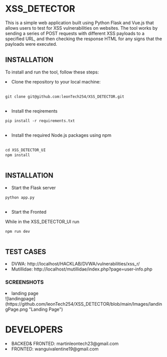 # XSS_DETECTOR

This is a simple web application built using Python Flask and Vue.js that allows users to test for XSS vulnerabilities on websites. The tool works by sending a series of POST requests with different XSS payloads to a specified URL, and then checking the response HTML for any signs that the payloads were executed.

## INSTALLATION

To install and run the tool, follow these steps:

<li>Clone the repository to your local machine:</li>
<pre>
<code>
git clone git@github.com:leonTech254/XSS_DETECTOR.git
</code>
</pre>
<li>Install the reqirements</li>
<pre>
<code>pip install -r requirements.txt
</code>
</pre>
<li>Install the required Node.js packages using npm</li>
<pre>
<code>
cd XSS_DETECTOR_UI
npm install
</code>
</pre>

## INSTALLATION

<li>Start the Flask server</li>
<pre>
<code>python app.py
</code>
</pre>
<li>Start the Fronted</li>
<p>While in the XSS_DETECTOR_UI run</p>
<pre>
<code>npm run dev
</code>
</pre>

## TEST CASES

<li>
    DVWA: http://localhost/HACKLAB/DVWA/vulnerabilities/xss_r/ <br>
</li>
<li>Mutillidae: http://localhost/mutillidae/index.php?page=user-info.php</li>

### SCREENSHOTS

<li>landing page</li>
![landingpage](https://github.com/leonTech254/XSS_DETECTOR/blob/main/Images/landingPage.png "Landing Page")

# DEVELOPERS

<li>BACKED& FRONTED: martinleontech23@gmail.com </li>
<li>FRONTED:  wanguivalentine19@gmail.com</li>
